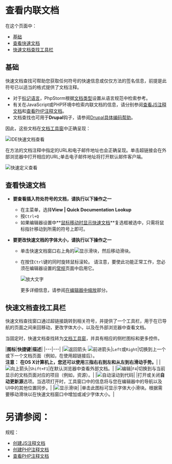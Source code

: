 # 查看内联文档


在这个页面中：

* [基础](#基础)
* [查看快速文档](#查看快速文档)
* [快速文档查找工具栏](#快速文档查找工具栏)


## <span id='基础'>基础</span>

快速文档查找可帮助您获取任何符号的快速信息或仅仅方法的签名信息，前提是此符号已以适当的格式提供了文档注释。

* 对于[标记语言](/如何使用/语言和框架-具体指南/标记语言和样式表/README.md)，PhpStorm根据[文档类型](http://en.wikipedia.org/wiki/Document_Type_Declaration)设置从语言规范中检索参考。
* 有关在JavaScript或PHP环境中检索内联文档的信息，请分别参阅[查看JS注释文档](/如何使用/语言和框架-具体指南/JavaScript-具体指南/查看JavaScript参考/查看内联文档.md)和[查看PHP注释文档](/如何使用/语言和框架-具体指南/PHP-具体指南/查看PHP注释文档.md)。
* 文档查找也可用于**Drupal**钩子，请参阅[Drupal具体编码帮助](/如何使用/语言和框架-具体指南/PHP-具体指南/在PhpStorm中使用Drupal/Drupal具体编码帮助.md)。

因此，这些文档在[文档工具窗](/参考/工具窗参考/文档工具窗.md)中正确呈现：

![IDE快速文档查看](http://image.jellychen.cn/uploads/2016/12/web_ide_quick_documentation_lookup.png)

在方法的文档注释中指定的URL和电子邮件地址也会正确呈现。单击超链接会在外部浏览器中打开相应的URL;单击电子邮件地址将打开默认邮件客户端。

![快速定义查看](http://image.jellychen.cn/uploads/2016/12/ruby_quickDefinitionLookupURL.png)


## <span id='查看快速文档'>查看快速文档</span>

* **要查看插入符处符号的文档，请执行以下操作之一**

    * 在主菜单，选择**View | Quick Documentation Lookup**
    * 按`Ctrl+Q`
    * 如果编辑器设置中**[鼠标移动时显示快速文档](/参考/设置参数对话框/编辑器/常规/README.md#鼠标移动时显示快速文档)**复选框被选中，只需将鼠标指针移动到所需的符号上即可。

* **要更改快速文档的字体大小，请执行以下操作之一**

    * 单击快速文档窗口右上角的![显示滑块](http://image.jellychen.cn/uploads/2016/12/show_slider.png)，然后移动滑块。
    * 在按住`Ctrl`键的同时旋转鼠标滚轮。
        请注意，要使此功能正常工作，您必须在编辑器设置的[常规](/参考/设置参数对话框/编辑器/常规/README.md)页面中启用它。
    
        ![放大文字](http://image.jellychen.cn/uploads/2016/12/ctrl_mouse_wheel.png)
    
        更多详细信息，请参阅[在编辑器中缩放](/如何使用/常规指南/PhpStorm编辑器/基础编辑规程/在编辑器中缩放.md)部分。


## <span id='快速文档查找工具栏'>快速文档查找工具栏</span>

快速文档查找窗口通过超链接跳转到相关符号，并提供了一个工具栏，用于在已导航的页面之间来回移动，更改字体大小，以及在外部浏览器中查看文档。

当固定时，快速文档查找转为[文档工具窗](/参考/工具窗参考/文档工具窗.md)，并具有相应的侧栏图标和更多控件。


|**图标**|**快捷键**|**描述**|
|---|---|
|![返回箭头](http://image.jellychen.cn/uploads/2016/11/arrowBack.png) ![前进箭头](http://image.jellychen.cn/uploads/2016/11/arrowForward.png)|`Left`或`Right`|切换到上一个或下一个文档页面（例如，在使用超链接后）。<br> **注意：** __在OS X计算机上，您还可以使用三指右右到左和从左到右滑动手势。__|
|![向上箭头](http://image.jellychen.cn/uploads/2016/11/arrowUp.png)|`Shift+F1`|在默认浏览器中查看外部文档。|
|![编辑](http://image.jellychen.cn/uploads/2016/12/edit.png)|`F4`|切换到与当前显示的文档页面对应的项目（例如，资源）。|
|![自动滚动到代码](http://image.jellychen.cn/uploads/2016/12/autoscrollFromSource.png)| |打开或关闭**自动更新源**选项。当选项打开时，工具窗口中的信息将与您在编辑器中的导航以及UI中的其他位置同步。|
|![显示滑块](http://image.jellychen.cn/uploads/2016/12/show_slider.png)| |单击此图标可显示字体大小滑块。根据需要移动滑块以在快速文档窗口中增加或减少字体大小。|


# 另请参阅：

规程：

* [创建JS注释文档](/如何使用/语言和框架-具体指南/JavaScript-具体指南/创建JS注释文档.md)
* [创建PHP注释文档](/如何使用/语言和框架-具体指南/PHP-具体指南/创建PHP注释文档.md)
* [查看PHP注释文档](/如何使用/语言和框架-具体指南/PHP-具体指南/查看PHP注释文档.md)